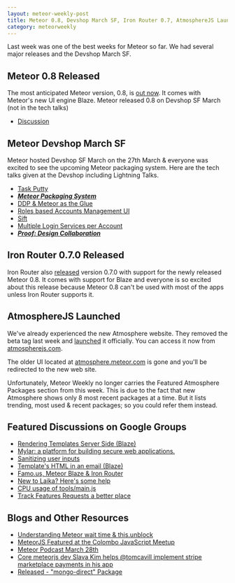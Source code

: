 ```yaml
---
layout: meteor-weekly-post
title: Meteor 0.8, Devshop March SF, Iron Router 0.7, AtmosphereJS Launch & More
category: meteorweekly
---
```


Last week was one of the best weeks for Meteor so far. We had several major releases and the Devshop March SF.

## Meteor 0.8 Released 

The most anticipated Meteor version, 0.8, is [out now](https://www.meteor.com/blog/2014/03/27/meteor-080-introducing-blaze). It comes with Meteor's new UI engine Blaze. Meteor released 0.8 on Devshop SF March (not in the tech talks)

* [Discussion](https://groups.google.com/forum/#!topic/meteor-talk/8kGirzHqZDA)

## Meteor Devshop March SF

Meteor hosted Devshop SF March on the 27th March & everyone was excited to see the upcoming Meteor packaging system. Here are the tech talks given at the Devshop including Lightning Talks. 

* [Task Putty](http://www.youtube.com/watch?v=RWhbjQ7GeQw&feature=share&t=18m)
* [_**Meteor Packaging System**_](http://www.youtube.com/watch?v=RWhbjQ7GeQw&feature=share&t=47m56s)
* [DDP & Meteor as the Glue](http://www.youtube.com/watch?v=RWhbjQ7GeQw&feature=share&t=1h18m10s)
* [Roles based Accounts Management UI](http://www.youtube.com/watch?v=RWhbjQ7GeQw&feature=share&t=1h22m47s)
* [Sift](http://www.youtube.com/watch?v=RWhbjQ7GeQw&feature=share&t=1h25m55s)
* [Multiple Login Services per Account](http://www.youtube.com/watch?v=RWhbjQ7GeQw&feature=share&t=1h31m4s)
* [_**Proof: Design Collaboration**_](http://www.youtube.com/watch?v=RWhbjQ7GeQw&feature=share&t=1h36m57s)

## Iron Router 0.7.0 Released

Iron Router also [released](https://groups.google.com/forum/#!topic/meteor-talk/5AWS4M4eza8) version 0.7.0 with support for the newly released Meteor 0.8. It comes with support for Blaze and everyone is so excited about this release because Meteor 0.8 can't be used with most of the apps unless Iron Router supports it.

## AtmosphereJS Launched

We've already experienced the new Atmosphere website. They removed the beta tag last week and [launched](http://us3.campaign-archive1.com/?u=4eaab348037bea8afae9acd5f&id=7077e6c631&e=02102ec270) it officially. You can access it now from [atmospherejs.com](http://atmospherejs.com). 

The older UI located at [atmosphere.meteor.com](http://atmosphere.meteor.com) is gone and you'll be redirected to the new web site. 

Unfortunately, Meteor Weekly no longer carries the Featured Atmosphere Packages section from this week. This is due to the fact that new Atmosphere shows only 8 most recent packages at a time. But it lists trending, most used & recent packages; so you could refer them instead.

## Featured Discussions on Google Groups

* [Rendering Templates Server Side (Blaze)](https://groups.google.com/forum/#!topic/meteor-talk/T5tLyezaw7E)
* [Mylar: a platform for building secure web applications.](https://groups.google.com/forum/#!topic/meteor-talk/yJuLfKx_W50)
* [Sanitizing user inputs](https://groups.google.com/forum/#!topic/meteor-talk/ZLEzhVMZT0s)
* [Template's HTML in an email (Blaze)](https://groups.google.com/forum/#!topic/meteor-talk/xcnBwTE6d7k)
* [Famo.us, Meteor Blaze & Iron Router](https://groups.google.com/forum/#!topic/meteor-talk/WyaqcEwVnHw)
* [New to Laika? Here's some help](https://groups.google.com/forum/#!topic/meteor-talk/nzKRT80QZ9A)
* [CPU usage of tools/main.js](https://groups.google.com/forum/#!topic/meteor-core/z4by8audkVw)
* [Track Features Requests a better place](https://groups.google.com/forum/#!topic/meteor-core/ST0sEs-7MJw)

## Blogs and Other Resources

* [Understanding Meteor wait time & this.unblock](http://meteorhacks.com/understanding-meteor-wait-time-and-this-unblock.html)
* [MeteorJS Featured at the Colombo JavaScript Meetup](http://readme.lk/colombo-javascript-meetup-fourth/)
* [Meteor Podcast March 28th](http://www.meteorpodcast.com/2014/03/28/episode-12-march-28th-2014/)
* [ Core meteorjs dev Slava Kim helps @tomcavill implement stripe marketplace payments in his app](https://www.youtube.com/watch?v=LCpfx5CqaEc&feature=youtu.be)
* [Released - "mongo-direct" Package](http://www.aaronthorp.com/meteor-js-released-mongo-direct-package/)